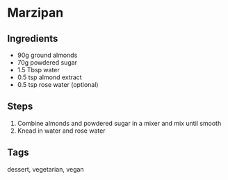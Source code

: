 # Marzipan

## Ingredients
 
* 90g ground almonds 
* 70g powdered sugar 
* 1.5 Tbsp water 
* 0.5 tsp almond extract 
* 0.5 tsp rose water (optional) 

## Steps

1. Combine almonds and powdered sugar in a mixer and mix until smooth
2. Knead in water and rose water

## Tags
dessert, vegetarian, vegan
